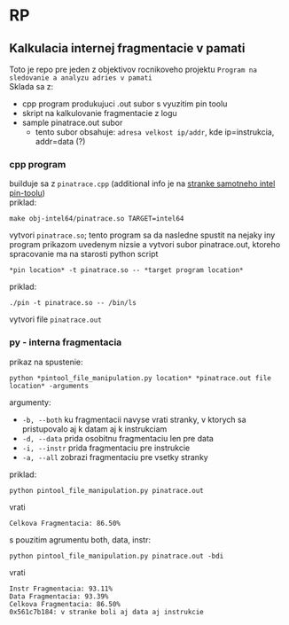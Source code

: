 # RP

## Kalkulacia internej fragmentacie v pamati

Toto je repo pre jeden z objektivov rocnikoveho projektu `Program na sledovanie a analyzu adries v pamati`\
Sklada sa z:
- cpp program produkujuci .out subor s vyuzitim pin toolu
- skript na kalkulovanie fragmentacie z logu
- sample pinatrace.out subor
  - tento subor obsahuje: `adresa velkost ip/addr`, kde ip=instrukcia, addr=data (?)

### cpp program

builduje sa z `pinatrace.cpp` (additional info je na [stranke samotneho intel pin-toolu](https://software.intel.com/sites/landingpage/pintool/docs/98830/Pin/doc/html/index.html#BuildingExamples))\
priklad:
```
make obj-intel64/pinatrace.so TARGET=intel64
```
vytvori `pinatrace.so`; tento program sa da nasledne spustit na nejaky iny program prikazom uvedenym nizsie a vytvori subor pinatrace.out, ktoreho spracovanie ma na starosti python script

`
*pin location* -t pinatrace.so -- *target program location*
`

priklad:
```
./pin -t pinatrace.so -- /bin/ls
```

vytvori file `pinatrace.out`

### py - interna fragmentacia

prikaz na spustenie:

`
python *pintool_file_manipulation.py location* *pinatrace.out file location* -arguments
`

argumenty:
- `-b, --both` ku fragmentacii navyse vrati stranky, v ktorych sa pristupovalo aj k datam aj k instrukciam
- `-d, --data` prida osobitnu fragmentaciu len pre data
- `-i, --instr` prida fragmentaciu pre instrukcie
- `-a, --all` zobrazi fragmentaciu pre vsetky stranky

priklad:

```
python pintool_file_manipulation.py pinatrace.out
```

vrati

```
Celkova Fragmentacia: 86.50%
```

s pouzitim agrumentu both, data, instr:

```
python pintool_file_manipulation.py pinatrace.out -bdi
```

vrati

```
Instr Fragmentacia: 93.11%
Data Fragmentacia: 93.39%
Celkova Fragmentacia: 86.50%
0x561c7b184: v stranke boli aj data aj instrukcie
```

